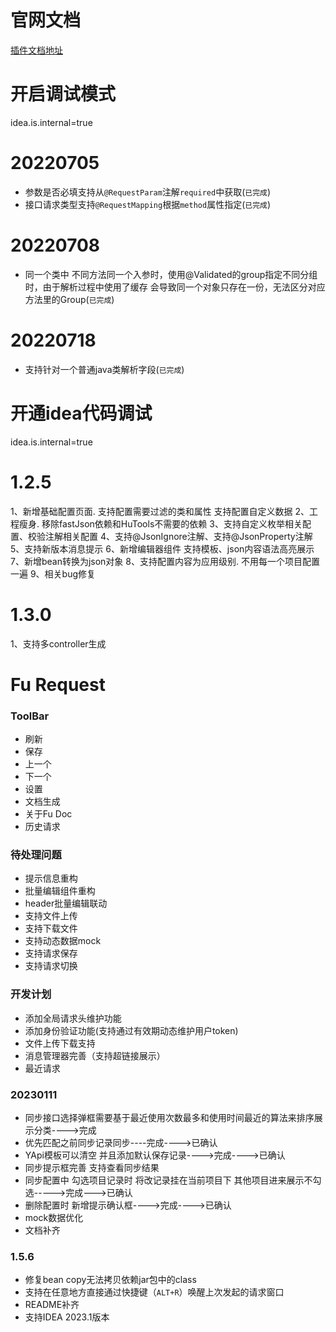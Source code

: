 # 官网文档

[插件文档地址](https://plugins.jetbrains.com/docs/intellij/welcome.html)

# 开启调试模式
idea.is.internal=true

# 20220705

- 参数是否必填支持从`@RequestParam`注解`required`中获取(`已完成`)
- 接口请求类型支持`@RequestMapping`根据`method`属性指定(`已完成`)

# 20220708

- 同一个类中 不同方法同一个入参时，使用@Validated的group指定不同分组时，由于解析过程中使用了缓存
  会导致同一个对象只存在一份，无法区分对应方法里的Group(`已完成`)

# 20220718

- 支持针对一个普通java类解析字段(`已完成`)

# 开通idea代码调试

idea.is.internal=true

# 1.2.5

1、新增基础配置页面. 支持配置需要过滤的类和属性 支持配置自定义数据
2、工程瘦身. 移除fastJson依赖和HuTools不需要的依赖
3、支持自定义枚举相关配置、校验注解相关配置
4、支持@JsonIgnore注解、支持@JsonProperty注解
5、支持新版本消息提示
6、新增编辑器组件 支持模板、json内容语法高亮展示
7、新增bean转换为json对象
8、支持配置内容为应用级别. 不用每一个项目配置一遍
9、相关bug修复

# 1.3.0

1、支持多controller生成

# Fu Request

### ToolBar

- 刷新
- 保存
- 上一个
- 下一个
- 设置
- 文档生成
- 关于Fu Doc
- 历史请求

### 待处理问题

- 提示信息重构
- 批量编辑组件重构
- header批量编辑联动
- 支持文件上传
- 支持下载文件
- 支持动态数据mock
- 支持请求保存
- 支持请求切换

### 开发计划

- 添加全局请求头维护功能
- 添加身份验证功能(支持通过有效期动态维护用户token)
- 文件上传下载支持
- 消息管理器完善（支持超链接展示）
- 最近请求

### 20230111

- 同步接口选择弹框需要基于最近使用次数最多和使用时间最近的算法来排序展示分类---->完成
- 优先匹配之前同步记录同步----完成---->已确认
- YApi模板可以清空 并且添加默认保存记录---->完成---->已确认
- 同步提示框完善 支持查看同步结果
- 同步配置中 勾选项目记录时 将改记录挂在当前项目下 其他项目进来展示不勾选----->完成--->已确认
- 删除配置时 新增提示确认框---->完成---->已确认
- mock数据优化
- 文档补齐


### 1.5.6
- 修复bean copy无法拷贝依赖jar包中的class
- 支持在任意地方直接通过快捷键（`ALT+R`）唤醒上次发起的请求窗口
- README补齐
- 支持IDEA 2023.1版本